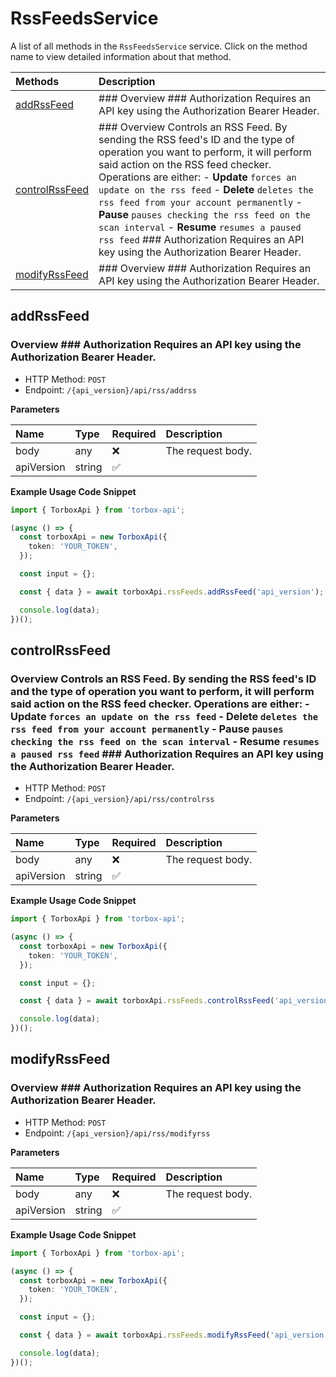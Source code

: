 # RssFeedsService

A list of all methods in the `RssFeedsService` service. Click on the method name to view detailed information about that method.

| Methods                           | Description                                                                                                                                                                                                                                                                                                                                                                                                                                                                                        |
| :-------------------------------- | :------------------------------------------------------------------------------------------------------------------------------------------------------------------------------------------------------------------------------------------------------------------------------------------------------------------------------------------------------------------------------------------------------------------------------------------------------------------------------------------------- |
| [addRssFeed](#addrssfeed)         | ### Overview ### Authorization Requires an API key using the Authorization Bearer Header.                                                                                                                                                                                                                                                                                                                                                                                                          |
| [controlRssFeed](#controlrssfeed) | ### Overview Controls an RSS Feed. By sending the RSS feed's ID and the type of operation you want to perform, it will perform said action on the RSS feed checker. Operations are either: - **Update** `forces an update on the rss feed` - **Delete** `deletes the rss feed from your account permanently` - **Pause** `pauses checking the rss feed on the scan interval` - **Resume** `resumes a paused rss feed` ### Authorization Requires an API key using the Authorization Bearer Header. |
| [modifyRssFeed](#modifyrssfeed)   | ### Overview ### Authorization Requires an API key using the Authorization Bearer Header.                                                                                                                                                                                                                                                                                                                                                                                                          |

## addRssFeed

### Overview ### Authorization Requires an API key using the Authorization Bearer Header.

- HTTP Method: `POST`
- Endpoint: `/{api_version}/api/rss/addrss`

**Parameters**

| Name       | Type   | Required | Description       |
| :--------- | :----- | :------- | :---------------- |
| body       | any    | ❌       | The request body. |
| apiVersion | string | ✅       |                   |

**Example Usage Code Snippet**

```typescript
import { TorboxApi } from 'torbox-api';

(async () => {
  const torboxApi = new TorboxApi({
    token: 'YOUR_TOKEN',
  });

  const input = {};

  const { data } = await torboxApi.rssFeeds.addRssFeed('api_version');

  console.log(data);
})();
```

## controlRssFeed

### Overview Controls an RSS Feed. By sending the RSS feed's ID and the type of operation you want to perform, it will perform said action on the RSS feed checker. Operations are either: - **Update** `forces an update on the rss feed` - **Delete** `deletes the rss feed from your account permanently` - **Pause** `pauses checking the rss feed on the scan interval` - **Resume** `resumes a paused rss feed` ### Authorization Requires an API key using the Authorization Bearer Header.

- HTTP Method: `POST`
- Endpoint: `/{api_version}/api/rss/controlrss`

**Parameters**

| Name       | Type   | Required | Description       |
| :--------- | :----- | :------- | :---------------- |
| body       | any    | ❌       | The request body. |
| apiVersion | string | ✅       |                   |

**Example Usage Code Snippet**

```typescript
import { TorboxApi } from 'torbox-api';

(async () => {
  const torboxApi = new TorboxApi({
    token: 'YOUR_TOKEN',
  });

  const input = {};

  const { data } = await torboxApi.rssFeeds.controlRssFeed('api_version');

  console.log(data);
})();
```

## modifyRssFeed

### Overview ### Authorization Requires an API key using the Authorization Bearer Header.

- HTTP Method: `POST`
- Endpoint: `/{api_version}/api/rss/modifyrss`

**Parameters**

| Name       | Type   | Required | Description       |
| :--------- | :----- | :------- | :---------------- |
| body       | any    | ❌       | The request body. |
| apiVersion | string | ✅       |                   |

**Example Usage Code Snippet**

```typescript
import { TorboxApi } from 'torbox-api';

(async () => {
  const torboxApi = new TorboxApi({
    token: 'YOUR_TOKEN',
  });

  const input = {};

  const { data } = await torboxApi.rssFeeds.modifyRssFeed('api_version');

  console.log(data);
})();
```
